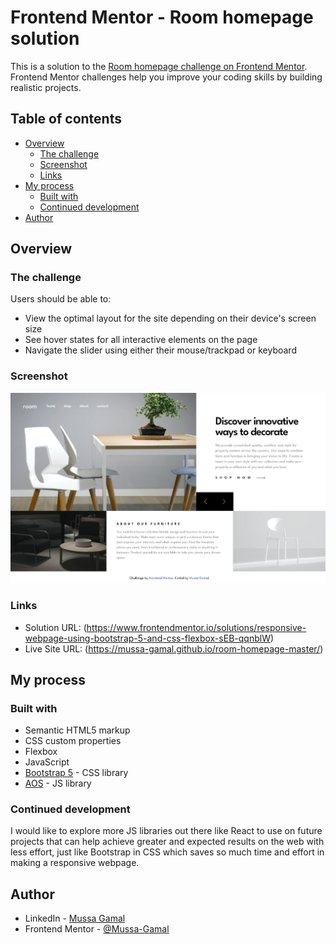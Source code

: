 # Frontend Mentor - Room homepage solution

This is a solution to the [Room homepage challenge on Frontend Mentor](https://www.frontendmentor.io/challenges/room-homepage-BtdBY_ENq). Frontend Mentor challenges help you improve your coding skills by building realistic projects. 

## Table of contents

- [Overview](#overview)
  - [The challenge](#the-challenge)
  - [Screenshot](#screenshot)
  - [Links](#links)
- [My process](#my-process)
  - [Built with](#built-with)
  - [Continued development](#continued-development)
- [Author](#author)

## Overview

### The challenge

Users should be able to:

- View the optimal layout for the site depending on their device's screen size
- See hover states for all interactive elements on the page
- Navigate the slider using either their mouse/trackpad or keyboard

### Screenshot

![](./screenshot.jpg)

### Links

- Solution URL: (https://www.frontendmentor.io/solutions/responsive-webpage-using-bootstrap-5-and-css-flexbox-sEB-qqnblW)
- Live Site URL: (https://mussa-gamal.github.io/room-homepage-master/)

## My process

### Built with

- Semantic HTML5 markup
- CSS custom properties
- Flexbox
- JavaScript
- [Bootstrap 5](https://getbootstrap.com/) - CSS library
- [AOS](https://michalsnik.github.io/aos/) - JS library

### Continued development

I would like to explore more JS libraries out there like React to use on future projects that can help achieve greater and expected results on the web with less effort, just like Bootstrap in CSS which saves so much time and effort in making a responsive webpage.

## Author

- LinkedIn - [Mussa Gamal](https://www.linkedin.com/in/mussa-gamal/)
- Frontend Mentor - [@Mussa-Gamal](https://www.frontendmentor.io/profile/Mussa-Gamal)

